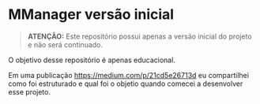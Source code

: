 # MManager versão inicial

> **ATENÇÂO:** Este repositório possui apenas a versão inicial do projeto e não será continuado.

O objetivo desse repositório é apenas educacional.

Em uma publicação https://medium.com/p/21cd5e26713d eu compartilhei como foi estruturado e qual foi o objetio quando comecei a desenvolver esse projeto.